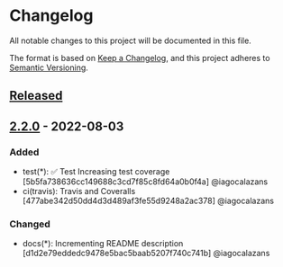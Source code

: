 # Changelog
All notable changes to this project will be documented in this file.

The format is based on [Keep a Changelog](https://keepachangelog.com/en/1.0.0/),
and this project adheres to [Semantic Versioning](https://semver.org/spec/v2.0.0.html).

## [Released]

## [2.2.0] - 2022-08-03
### Added
- test(*): ✅ Test Increasing test coverage [5b5fa738636cc149688c3cd7f85c8fd64a0b0f4a] @iagocalazans 
- ci(travis): Travis and Coveralls [477abe342d50dd4d3d489af3fe55d9248a2ac378] @iagocalazans 

### Changed
- docs(*): Incrementing README description [d1d2e79eddedc9478e5bac5baab5207f740c741b] @iagocalazans 

[Released]: https://github.com/iagocalazans/twilio-functions-utils/compare/v2.2.0...HEAD
[2.2.0]: https://github.com/iagocalazans/twilio-functions-utils/compare/v2.1.0...v2.2.0
